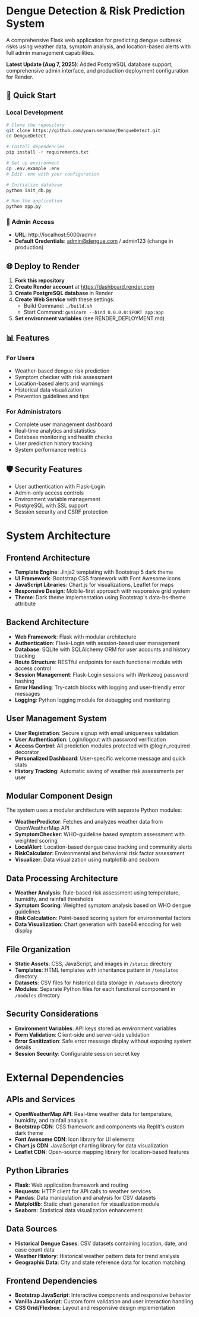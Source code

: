 # Dengue Detection & Risk Prediction System

A comprehensive Flask web application for predicting dengue outbreak risks using weather data, symptom analysis, and location-based alerts with full admin management capabilities.

**Latest Update (Aug 7, 2025)**: Added PostgreSQL database support, comprehensive admin interface, and production deployment configuration for Render.

## 🚀 Quick Start

### Local Development
```bash
# Clone the repository
git clone https://github.com/yourusername/DengueDetect.git
cd DengueDetect

# Install dependencies
pip install -r requirements.txt

# Set up environment
cp .env.example .env
# Edit .env with your configuration

# Initialize database
python init_db.py

# Run the application
python app.py
```

### 🎯 Admin Access
- **URL**: http://localhost:5000/admin
- **Default Credentials**: admin@dengue.com / admin123 (change in production)

## 🌐 Deploy to Render

1. **Fork this repository**
2. **Create Render account** at https://dashboard.render.com
3. **Create PostgreSQL database** in Render
4. **Create Web Service** with these settings:
   - Build Command: `./build.sh`
   - Start Command: `gunicorn --bind 0.0.0.0:$PORT app:app`
5. **Set environment variables** (see RENDER_DEPLOYMENT.md)

## 📊 Features

### For Users
- Weather-based dengue risk prediction
- Symptom checker with risk assessment
- Location-based alerts and warnings
- Historical data visualization
- Prevention guidelines and tips

### For Administrators
- Complete user management dashboard
- Real-time analytics and statistics
- Database monitoring and health checks
- User prediction history tracking
- System performance metrics

## 🛡️ Security Features
- User authentication with Flask-Login
- Admin-only access controls
- Environment variable management
- PostgreSQL with SSL support
- Session security and CSRF protection

# System Architecture

## Frontend Architecture
- **Template Engine**: Jinja2 templating with Bootstrap 5 dark theme
- **UI Framework**: Bootstrap CSS framework with Font Awesome icons
- **JavaScript Libraries**: Chart.js for visualizations, Leaflet for maps
- **Responsive Design**: Mobile-first approach with responsive grid system
- **Theme**: Dark theme implementation using Bootstrap's data-bs-theme attribute

## Backend Architecture
- **Web Framework**: Flask with modular architecture
- **Authentication**: Flask-Login with session-based user management
- **Database**: SQLite with SQLAlchemy ORM for user accounts and history tracking
- **Route Structure**: RESTful endpoints for each functional module with access control
- **Session Management**: Flask-Login sessions with Werkzeug password hashing
- **Error Handling**: Try-catch blocks with logging and user-friendly error messages
- **Logging**: Python logging module for debugging and monitoring

## User Management System
- **User Registration**: Secure signup with email uniqueness validation
- **User Authentication**: Login/logout with password verification
- **Access Control**: All prediction modules protected with @login_required decorator
- **Personalized Dashboard**: User-specific welcome message and quick stats
- **History Tracking**: Automatic saving of weather risk assessments per user

## Modular Component Design
The system uses a modular architecture with separate Python modules:

- **WeatherPredictor**: Fetches and analyzes weather data from OpenWeatherMap API
- **SymptomChecker**: WHO-guideline based symptom assessment with weighted scoring
- **LocalAlert**: Location-based dengue case tracking and community alerts
- **RiskCalculator**: Environmental and behavioral risk factor assessment
- **Visualizer**: Data visualization using matplotlib and seaborn

## Data Processing Architecture
- **Weather Analysis**: Rule-based risk assessment using temperature, humidity, and rainfall thresholds
- **Symptom Scoring**: Weighted symptom analysis based on WHO dengue guidelines
- **Risk Calculation**: Point-based scoring system for environmental factors
- **Data Visualization**: Chart generation with base64 encoding for web display

## File Organization
- **Static Assets**: CSS, JavaScript, and images in `/static` directory
- **Templates**: HTML templates with inheritance pattern in `/templates` directory
- **Datasets**: CSV files for historical data storage in `/datasets` directory
- **Modules**: Separate Python files for each functional component in `/modules` directory

## Security Considerations
- **Environment Variables**: API keys stored as environment variables
- **Form Validation**: Client-side and server-side validation
- **Error Sanitization**: Safe error message display without exposing system details
- **Session Security**: Configurable session secret key

# External Dependencies

## APIs and Services
- **OpenWeatherMap API**: Real-time weather data for temperature, humidity, and rainfall analysis
- **Bootstrap CDN**: CSS framework and components via Replit's custom dark theme
- **Font Awesome CDN**: Icon library for UI elements
- **Chart.js CDN**: JavaScript charting library for data visualization
- **Leaflet CDN**: Open-source mapping library for location-based features

## Python Libraries
- **Flask**: Web application framework and routing
- **Requests**: HTTP client for API calls to weather services
- **Pandas**: Data manipulation and analysis for CSV datasets
- **Matplotlib**: Static chart generation for visualization module
- **Seaborn**: Statistical data visualization enhancement

## Data Sources
- **Historical Dengue Cases**: CSV datasets containing location, date, and case count data
- **Weather History**: Historical weather pattern data for trend analysis
- **Geographic Data**: City and state reference data for location matching

## Frontend Dependencies
- **Bootstrap JavaScript**: Interactive components and responsive behavior
- **Vanilla JavaScript**: Custom form validation and user interaction handling
- **CSS Grid/Flexbox**: Layout and responsive design implementation